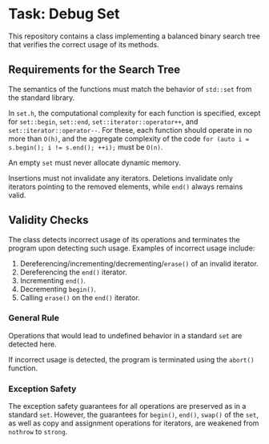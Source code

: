 # Task: Debug Set

This repository contains a class implementing a balanced binary search tree that verifies the correct usage of its
methods.

## Requirements for the Search Tree

The semantics of the functions must match the behavior of `std::set` from the standard library.

In `set.h`, the computational complexity for each function is specified, except
for `set::begin`, `set::end`, `set::iterator::operator++`, and `set::iterator::operator--`. For these, each function
should operate in no more than `O(h)`, and the aggregate complexity of the
code `for (auto i = s.begin(); i != s.end(); ++i);` must be `O(n)`.

An empty `set` must never allocate dynamic memory.

Insertions must not invalidate any iterators. Deletions invalidate only iterators pointing to the removed elements,
while `end()` always remains valid.

## Validity Checks

The class detects incorrect usage of its operations and terminates the program upon detecting such usage. Examples of
incorrect usage include:

1. Dereferencing/incrementing/decrementing/`erase()` of an invalid iterator.
2. Dereferencing the `end()` iterator.
3. Incrementing `end()`.
4. Decrementing `begin()`.
5. Calling `erase()` on the `end()` iterator.

### General Rule

Operations that would lead to undefined behavior in a standard `set` are detected here.

If incorrect usage is detected, the program is terminated using the `abort()` function.

### Exception Safety

The exception safety guarantees for all operations are preserved as in a standard `set`. However, the guarantees
for `begin()`, `end()`, `swap()` of the `set`, as well as copy and assignment operations for iterators, are weakened
from `nothrow` to `strong`.
